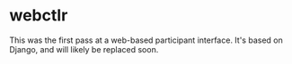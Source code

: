 # webctlr

This was the first pass at a web-based participant interface. It's based on Django, and will likely be replaced soon.
